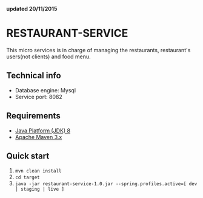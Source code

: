 **updated 20/11/2015**

RESTAURANT-SERVICE 
==================
This micro services is in charge of managing the restaurants, restaurant's users(not clients) and food menu. 


Technical info
--------------
* Database engine: Mysql
* Service port: 8082


Requirements
------------
* [Java Platform (JDK) 8](http://www.oracle.com/technetwork/java/javase/downloads/index.html)
* [Apache Maven 3.x](http://maven.apache.org/)

Quick start
-----------
1. `mvn clean install`
2. `cd target`
3. `java -jar restaurant-service-1.0.jar --spring.profiles.active=[ dev | staging | live ]`
